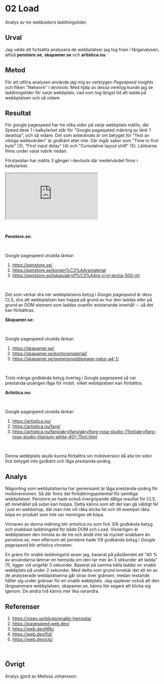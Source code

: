 02 Load
=======================

Analys av tre webbsidors laddningstider.

Urval
-----------------------

Jag valde att fortsätta analysera de webbplatser jag tog fram i färganalysen, alltså **penstore.se**, **skapamer.se** och **artistica.nu**.

Metod
-----------------------

För att utföra analysen använde jag mig av verktygen *Pagespeed insights* och fliken "Network" i *devtools*. Med hjälp av dessa verktyg kunde jag se laddningstider för varje webbplats, vad som tog längst tid att ladda på webbplatsen och så vidare.

Resultat
-----------------------

För google pagespeed har tre olika sidor på varje webbplats mätits, där Speed desk 1 i kalkylarket står för "Google pagespeed mätning av länk 1 desktop", och så vidare. Det som antecknats är om betyget för "Test av viktiga webbvärden" är godkänt eller inte. Där ingår saker som "Time to first byte" (3), "First input delay" (4) och "Cumulative layout shift" (5). Länkarna finns under varje rubrik nedan.

Förstasidan har mätits 3 gånger i devtools där medelvärdet finns i kalkylarket.

<iframe src="https://docs.google.com/spreadsheets/d/e/2PACX-1vSkdLxJ1Sj0oITdPxgn9YhZJnqMpNRtUdueDzdiUG0qK0C39H8-l3K7yXWa8qASf8-uTKubqSQPfjYZ/pubhtml?widget=true&amp;headers=false" class="kalkyl"></iframe>

&nbsp;

**Penstore.se:**
<img src="%assets_url%/img/penstore.png" class="no-hue-rotation" alt="">

&nbsp;


Google pagespeed utvalda länkar:
1. https://penstore.se/
2. https://penstore.se/konstn%C3%A4rsmaterial
3. https://penstore.se/lukas/akrylf%C3%A4rg-cryl-terzia-500-ml


&nbsp;


Det som verkar dra ner webbplatsens betyg i *Google pagespeed* är dess CLS, dvs att webbplatsen kan hoppa på grund av hur den laddas eller på grund av DOM element som laddas ovanför existerande innehåll -- så det kan förbättras.

**Skapamer.se:**
<img src="%assets_url%/img/skapamer.png" class="no-hue-rotation" alt="">

&nbsp;


Google pagespeed utvalda länkar:
1. https://skapamer.se/
2. https://skapamer.se/kontorsmaterial/
3. https://skapamer.se/gummisnoddsmapp-natur-a4-1/


&nbsp;


Trots många godkända betyg överlag i Google pagespeed så var prestanda-poängen låga för mobil, vilket webbplatsen kan förbättra.

**Artistica.nu:**
<img src="%assets_url%/img/artistica.png" class="no-hue-rotation" alt="">

&nbsp;

Google pagespeed utvalda länkar:
1. https://artistica.nu/
2. https://artistica.nu/farg/
3. https://artistica.nu/farg/akrylfarg/akrylfarg-rosa-studio-75ml/akrylfarg-rosa-studio-titanium-white-401-75ml.html


&nbsp;


Denna webbplats skulle kunna förbättra sin mobilversion då alla tre sidor fick betyget inte godkänt och låga prestanda-poäng.

Analys
-----------------------
Någonting som webbplatserna har gemensamt är låga prestanda-poäng för mobilversionen. Så där finns det förbättringspotential för samtliga webbplatser. Penstore.se hade också övergripande dåliga resultat för CLS, att innehållet på sidan kan hoppa. Detta känns som att det kan gå väldigt fel i just en webbshop, där man inte vill råka klicka fel och till exempel råka köpa en produkt som inte var meningen att köpa.

Vinnaren av denna mätning blir *artistica.nu* som fick 3/6 godkända betyg och snabbast laddningstid för både DOM och Load. Visserligen är webbplatsen den minsta av de tre och ändå inte så mycket snabbare än *penstore.se*, men eftersom att penstore hade 1/6 godkända betyg i *Google pagespeed* blir artistica vinnaren. 

En gräns för snabb laddningstid anser jag, baserat på påståendet att "40 % av användarna lämnar en hemsida om den tar mer än 3 sekunder att ladda" (1), ligger vid ungefär 3 sekunder. Baserat på samma källa laddar en snabb webbplats på under 2 sekunder. Med detta som grund innebär det att en av de analyserade webbplatserna går strax över gränsen, medan restande håller sig under gränser för en snabb webbplats. Jag upplever också att den långsammare webbplatsen, skapamer.se, känns lite segare att klicka sig igenom. De andra två känns mer lika varandra. 


Referenser
-----------------------

1. https://viseo.se/blogg/snabb-hemsida/
2. https://pagespeed.web.dev/
3. https://web.dev/ttfb/
4. https://web.dev/fid/
5. https://web.dev/cls/


&nbsp;

Övrigt
-----------------------

Analys gjord av Melissa Johansson.
